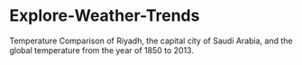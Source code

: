 # Explore-Weather-Trends
Temperature Comparison of Riyadh, the capital city of Saudi Arabia, and the global temperature from the year of 1850 to 2013.
